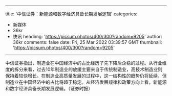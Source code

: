 
---
title: '中信证券：新能源和数字经济具备长期发展逻辑'
categories: 
 - 新媒体
 - 36kr
 - 快讯
headimg: 'https://picsum.photos/400/300?random=9205'
author: 36kr
comments: false
date: Fri, 25 Mar 2022 03:39:57 GMT
thumbnail: 'https://picsum.photos/400/300?random=9205'
---

<div>   
中信证券指出，制造业在中国经济中的占比经历了先下降后企稳的过程。从行业维度的拆分来看，过去10年制造业的放缓主要来自于传统制造业，高技术制造业则保持着较快增长。在制造业高质量发展的过程中，这一结构性的趋势仍将延续，但制造业在中国经济中的占比将趋于稳定。从经济发展规律和政策方向上看，新能源和数字经济具备长期发展逻辑。（证券时报）  
</div>
            